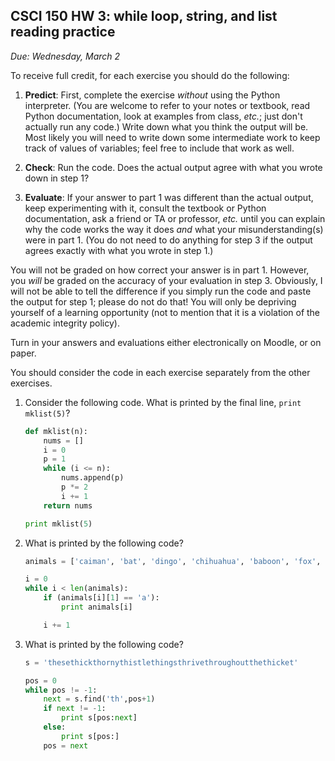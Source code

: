 CSCI 150 HW 3: while loop, string, and list reading practice
------------------------------------------------------------

*Due: Wednesday, March 2*

To receive full credit, for each exercise you should do the following:

1. **Predict**: First, complete the exercise *without* using the
   Python interpreter.  (You are welcome to refer to your notes or
   textbook, read Python documentation, look at examples from class,
   *etc.*; just don't actually run any code.)  Write down what you
   think the output will be.  Most likely you will need to write down
   some intermediate work to keep track of values of variables; feel
   free to include that work as well.

2. **Check**: Run the code.  Does the actual output agree with what
   you wrote down in step 1?

3. **Evaluate**: If your answer to part 1 was different than the
   actual output, keep experimenting with it, consult the textbook or
   Python documentation, ask a friend or TA or professor, *etc.* until
   you can explain why the code works the way it does *and* what your
   misunderstanding(s) were in part 1.  (You do not need to do
   anything for step 3 if the output agrees exactly with what you
   wrote in step 1.)

You will not be graded on how correct your answer is in part 1.
However, you *will* be graded on the accuracy of your evaluation in
step 3.  Obviously, I will not be able to tell the difference if you
simply run the code and paste the output for step 1; please do not do
that!  You will only be depriving yourself of a learning opportunity
(not to mention that it is a violation of the academic integrity
policy).

Turn in your answers and evaluations either electronically on Moodle,
or on paper.

You should consider the code in each exercise separately from the
other exercises.

1. Consider the following code.  What is printed by the final line,
   `print mklist(5)`?

    ``` python
    def mklist(n):
        nums = []
        i = 0
        p = 1
        while (i <= n):
            nums.append(p)
            p *= 2
            i += 1
        return nums

    print mklist(5)
    ```

2. What is printed by the following code?

    ``` python
    animals = ['caiman', 'bat', 'dingo', 'chihuahua', 'baboon', 'fox', 'galapagos']

    i = 0
    while i < len(animals):
        if (animals[i][1] == 'a'):
            print animals[i]

        i += 1
    ```

3. What is printed by the following code?

    ``` python
    s = 'thesethickthornythistlethingsthrivethroughoutthethicket'

    pos = 0
    while pos != -1:
        next = s.find('th',pos+1)
        if next != -1:
            print s[pos:next]
        else:
            print s[pos:]
        pos = next
    ```
